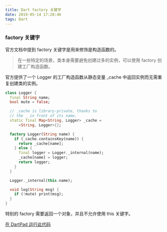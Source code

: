 ```yaml
---
title: Dart factory 关键字
date: 2019-05-14 17:28:46
tags: Dart 
---
```


### factory 关键字


官方文档中提到 factory 关键字是用来修饰是构造函数的。

> 在一些特定的场景，类本身需要避免创建过多的实例，可以使用 factory 创建工厂构造函数。 

官方提供了一个 Logger 的工厂构造函数从静态变量 _cache 中返回实例而无需重复创建类的实例。

```dart
class Logger {
  final String name;
  bool mute = false;

  // _cache is library-private, thanks to
  // the _ in front of its name.
  static final Map<String, Logger> _cache =
      <String, Logger>{};

  factory Logger(String name) {
    if (_cache.containsKey(name)) {
      return _cache[name];
    } else {
      final logger = Logger._internal(name);
      _cache[name] = logger;
      return logger;
    }
  }

  Logger._internal(this.name);

  void log(String msg) {
    if (!mute) print(msg);
  }
}

```

特别的 factory 需要返回一个对象，并且不允许使用 this 关键字。


[在 DartPad 运行此代码]()



